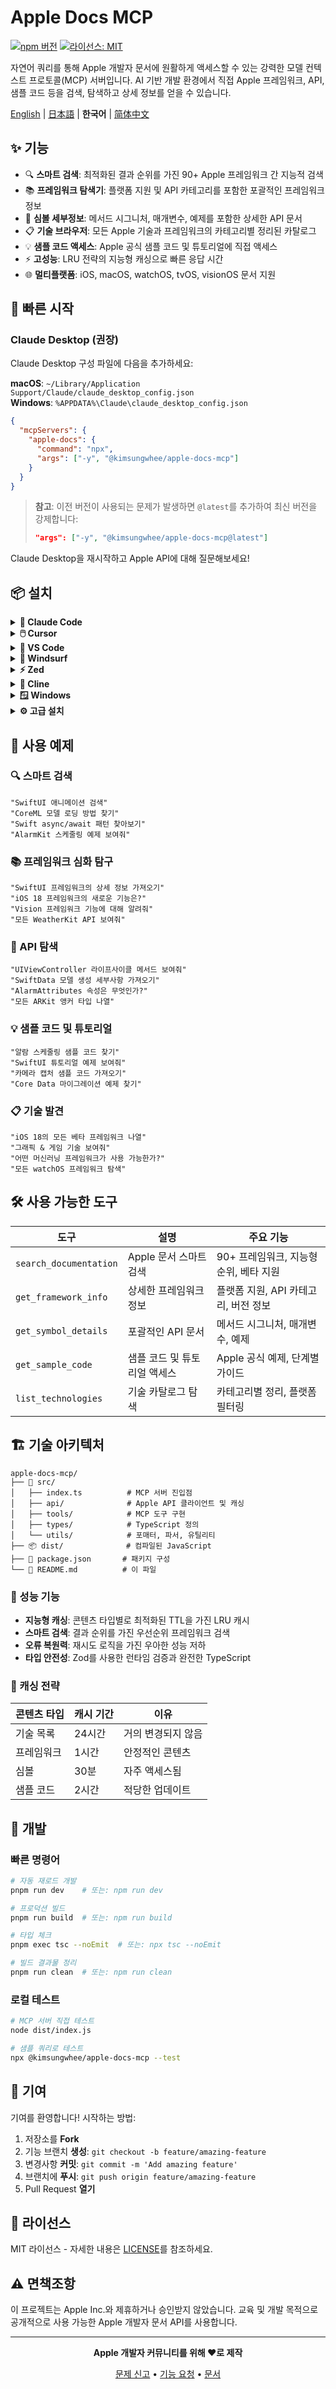 # Apple Docs MCP

[![npm 버전](https://badge.fury.io/js/@kimsungwhee%2Fapple-docs-mcp.svg)](https://badge.fury.io/js/@kimsungwhee%2Fapple-docs-mcp)
[![라이선스: MIT](https://img.shields.io/badge/License-MIT-yellow.svg)](https://opensource.org/licenses/MIT)

자연어 쿼리를 통해 Apple 개발자 문서에 원활하게 액세스할 수 있는 강력한 모델 컨텍스트 프로토콜(MCP) 서버입니다. AI 기반 개발 환경에서 직접 Apple 프레임워크, API, 샘플 코드 등을 검색, 탐색하고 상세 정보를 얻을 수 있습니다.

[English](README.md) | [日本語](README.ja.md) | **한국어** | [简体中文](README.zh-CN.md)

## ✨ 기능

- 🔍 **스마트 검색**: 최적화된 결과 순위를 가진 90+ Apple 프레임워크 간 지능적 검색
- 📚 **프레임워크 탐색기**: 플랫폼 지원 및 API 카테고리를 포함한 포괄적인 프레임워크 정보
- 🔧 **심볼 세부정보**: 메서드 시그니처, 매개변수, 예제를 포함한 상세한 API 문서
- 📋 **기술 브라우저**: 모든 Apple 기술과 프레임워크의 카테고리별 정리된 카탈로그
- 💡 **샘플 코드 액세스**: Apple 공식 샘플 코드 및 튜토리얼에 직접 액세스
- ⚡ **고성능**: LRU 전략의 지능형 캐싱으로 빠른 응답 시간
- 🌐 **멀티플랫폼**: iOS, macOS, watchOS, tvOS, visionOS 문서 지원

## 🚀 빠른 시작

### Claude Desktop (권장)

Claude Desktop 구성 파일에 다음을 추가하세요:

**macOS**: `~/Library/Application Support/Claude/claude_desktop_config.json`  
**Windows**: `%APPDATA%\Claude\claude_desktop_config.json`

```json
{
  "mcpServers": {
    "apple-docs": {
      "command": "npx",
      "args": ["-y", "@kimsungwhee/apple-docs-mcp"]
    }
  }
}
```

> **참고**: 이전 버전이 사용되는 문제가 발생하면 `@latest`를 추가하여 최신 버전을 강제합니다:
> ```json
> "args": ["-y", "@kimsungwhee/apple-docs-mcp@latest"]
> ```

Claude Desktop을 재시작하고 Apple API에 대해 질문해보세요!

## 📦 설치

<details>
<summary><strong>📱 Claude Code</strong></summary>

```bash
claude mcp add apple-docs -- npx -y @kimsungwhee/apple-docs-mcp@latest
```

[📖 Claude Code MCP 문서](https://docs.anthropic.com/en/docs/claude-code/mcp)

</details>

<details>
<summary><strong>🖱️ Cursor</strong></summary>

**설정을 통해**: 설정 → Cursor 설정 → MCP → 새 글로벌 MCP 서버 추가

**구성 파일을 통해**: `~/.cursor/mcp.json`에 추가:

```json
{
  "mcpServers": {
    "apple-docs": {
      "command": "npx",
      "args": ["-y", "@kimsungwhee/apple-docs-mcp"]
    }
  }
}
```

[📖 Cursor MCP 문서](https://docs.cursor.com/context/mcp)

</details>

<details>
<summary><strong>🔷 VS Code</strong></summary>

VS Code MCP 구성에 추가:

```json
{
  "mcp": {
    "servers": {
      "apple-docs": {
        "type": "stdio",
        "command": "npx",
        "args": ["-y", "@kimsungwhee/apple-docs-mcp"]
      }
    }
  }
}
```

[📖 VS Code MCP 문서](https://code.visualstudio.com/docs/editor/mcp)

</details>

<details>
<summary><strong>🌊 Windsurf</strong></summary>

Windsurf MCP 구성에 추가:

```json
{
  "mcpServers": {
    "apple-docs": {
      "command": "npx",
      "args": ["-y", "@kimsungwhee/apple-docs-mcp"]
    }
  }
}
```

[📖 Windsurf MCP 문서](https://docs.codeium.com/windsurf/mcp)

</details>

<details>
<summary><strong>⚡ Zed</strong></summary>

Zed `settings.json`에 추가:

```json
{
  "context_servers": {
    "Apple Docs": {
      "command": {
        "path": "npx",
        "args": ["-y", "@kimsungwhee/apple-docs-mcp"]
      },
      "settings": {}
    }
  }
}
```

[📖 Zed 컨텍스트 서버 문서](https://zed.dev/docs/context-servers)

</details>

<details>
<summary><strong>🔧 Cline</strong></summary>

**마켓플레이스를 통해**:
1. Cline 열기 → 메뉴 (☰) → MCP 서버 → 마켓플레이스
2. "Apple Docs MCP" 검색 → 설치

**구성을 통해**: `cline_mcp_settings.json`에 추가:

```json
{
  "mcpServers": {
    "apple-docs": {
      "command": "npx",
      "args": ["-y", "@kimsungwhee/apple-docs-mcp"],
      "disabled": false,
      "autoApprove": []
    }
  }
}
```

</details>

<details>
<summary><strong>🪟 Windows</strong></summary>

Windows 시스템의 경우:

```json
{
  "mcpServers": {
    "apple-docs": {
      "command": "cmd",
      "args": ["/c", "npx", "-y", "@kimsungwhee/apple-docs-mcp"],
      "disabled": false,
      "autoApprove": []
    }
  }
}
```

</details>

<details>
<summary><strong>⚙️ 고급 설치</strong></summary>

**전역 설치**:
```bash
# pnpm 사용 (권장)
pnpm add -g @kimsungwhee/apple-docs-mcp

# npm 사용
npm install -g @kimsungwhee/apple-docs-mcp
```

**직접 사용**:
```bash
npx @kimsungwhee/apple-docs-mcp --help
```

**개발 환경 설정**:
```bash
git clone https://github.com/kimsungwhee/apple-docs-mcp.git
cd apple-docs-mcp

# pnpm 사용 (권장)
pnpm install && pnpm run build

# npm 사용
npm install && npm run build
```

</details>

## 💬 사용 예제

### 🔍 스마트 검색
```
"SwiftUI 애니메이션 검색"
"CoreML 모델 로딩 방법 찾기"
"Swift async/await 패턴 찾아보기"
"AlarmKit 스케줄링 예제 보여줘"
```

### 📚 프레임워크 심화 탐구
```
"SwiftUI 프레임워크의 상세 정보 가져오기"
"iOS 18 프레임워크의 새로운 기능은?"
"Vision 프레임워크 기능에 대해 알려줘"
"모든 WeatherKit API 보여줘"
```

### 🔧 API 탐색
```
"UIViewController 라이프사이클 메서드 보여줘"
"SwiftData 모델 생성 세부사항 가져오기"
"AlarmAttributes 속성은 무엇인가?"
"모든 ARKit 앵커 타입 나열"
```

### 💡 샘플 코드 및 튜토리얼
```
"알람 스케줄링 샘플 코드 찾기"
"SwiftUI 튜토리얼 예제 보여줘"
"카메라 캡처 샘플 코드 가져오기"
"Core Data 마이그레이션 예제 찾기"
```

### 📋 기술 발견
```
"iOS 18의 모든 베타 프레임워크 나열"
"그래픽 & 게임 기술 보여줘"
"어떤 머신러닝 프레임워크가 사용 가능한가?"
"모든 watchOS 프레임워크 탐색"
```

## 🛠️ 사용 가능한 도구

| 도구 | 설명 | 주요 기능 |
|------|------|----------|
| `search_documentation` | Apple 문서 스마트 검색 | 90+ 프레임워크, 지능형 순위, 베타 지원 |
| `get_framework_info` | 상세한 프레임워크 정보 | 플랫폼 지원, API 카테고리, 버전 정보 |
| `get_symbol_details` | 포괄적인 API 문서 | 메서드 시그니처, 매개변수, 예제 |
| `get_sample_code` | 샘플 코드 및 튜토리얼 액세스 | Apple 공식 예제, 단계별 가이드 |
| `list_technologies` | 기술 카탈로그 탐색 | 카테고리별 정리, 플랫폼 필터링 |

## 🏗️ 기술 아키텍처

```
apple-docs-mcp/
├── 🔧 src/
│   ├── index.ts          # MCP 서버 진입점
│   ├── api/              # Apple API 클라이언트 및 캐싱
│   ├── tools/            # MCP 도구 구현
│   ├── types/            # TypeScript 정의
│   └── utils/            # 포매터, 파서, 유틸리티
├── 📦 dist/              # 컴파일된 JavaScript
├── 📄 package.json       # 패키지 구성
└── 📖 README.md          # 이 파일
```

### 🚀 성능 기능

- **지능형 캐싱**: 콘텐츠 타입별로 최적화된 TTL을 가진 LRU 캐시
- **스마트 검색**: 결과 순위를 가진 우선순위 프레임워크 검색
- **오류 복원력**: 재시도 로직을 가진 우아한 성능 저하
- **타입 안전성**: Zod를 사용한 런타임 검증과 완전한 TypeScript

### 💾 캐싱 전략

| 콘텐츠 타입 | 캐시 기간 | 이유 |
|-------------|-----------|------|
| 기술 목록 | 24시간 | 거의 변경되지 않음 |
| 프레임워크 | 1시간 | 안정적인 콘텐츠 |
| 심볼 | 30분 | 자주 액세스됨 |
| 샘플 코드 | 2시간 | 적당한 업데이트 |

## 🧪 개발

### 빠른 명령어

```bash
# 자동 재로드 개발
pnpm run dev    # 또는: npm run dev

# 프로덕션 빌드
pnpm run build  # 또는: npm run build

# 타입 체크
pnpm exec tsc --noEmit  # 또는: npx tsc --noEmit

# 빌드 결과물 정리
pnpm run clean  # 또는: npm run clean
```

### 로컬 테스트

```bash
# MCP 서버 직접 테스트
node dist/index.js

# 샘플 쿼리로 테스트
npx @kimsungwhee/apple-docs-mcp --test
```

## 🤝 기여

기여를 환영합니다! 시작하는 방법:

1. 저장소를 **Fork**
2. 기능 브랜치 **생성**: `git checkout -b feature/amazing-feature`
3. 변경사항 **커밋**: `git commit -m 'Add amazing feature'`
4. 브랜치에 **푸시**: `git push origin feature/amazing-feature`
5. Pull Request **열기**

## 📄 라이선스

MIT 라이선스 - 자세한 내용은 [LICENSE](LICENSE)를 참조하세요.

## ⚠️ 면책조항

이 프로젝트는 Apple Inc.와 제휴하거나 승인받지 않았습니다. 교육 및 개발 목적으로 공개적으로 사용 가능한 Apple 개발자 문서 API를 사용합니다.

---

<div align="center">

**Apple 개발자 커뮤니티를 위해 ❤️로 제작**

[문제 신고](https://github.com/kimsungwhee/apple-docs-mcp/issues) • [기능 요청](https://github.com/kimsungwhee/apple-docs-mcp/issues/new) • [문서](https://github.com/kimsungwhee/apple-docs-mcp)

</div>